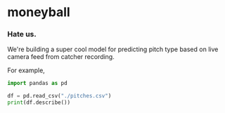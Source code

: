 # moneyball

### Hate us.

We're building a super cool model for predicting pitch type based on live camera feed from catcher recording.

For example,
```python
import pandas as pd

df = pd.read_csv("./pitches.csv")
print(df.describe())




```